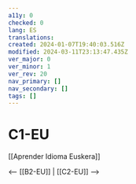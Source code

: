 ```yaml
---
a11y: 0
checked: 0
lang: ES
translations: 
created: 2024-01-07T19:40:03.516Z
modified: 2024-03-11T23:13:47.435Z
ver_major: 0
ver_minor: 1
ver_rev: 20
nav_primary: []
nav_secondary: []
tags: []
---
```

# C1-EU

[[Aprender Idioma Euskera]]

<-- [[B2-EU]] | [[C2-EU]] -->